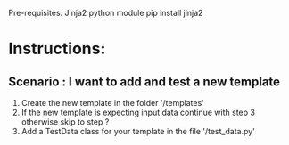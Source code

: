 Pre-requisites:
Jinja2 python module
pip install jinja2


Instructions:
=============
Scenario : I want to add and test a new template
-------------------------------------------------
1. Create the new template in the folder '/templates'
2. If the new template is expecting input data continue with step 3 otherwise skip to step ?
3. Add a TestData class for your template in the file '/test_data.py'
